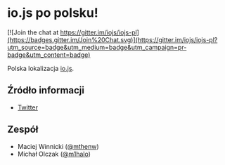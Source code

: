 # io.js po polsku!

[![Join the chat at https://gitter.im/iojs/iojs-pl](https://badges.gitter.im/Join%20Chat.svg)](https://gitter.im/iojs/iojs-pl?utm_source=badge&utm_medium=badge&utm_campaign=pr-badge&utm_content=badge)

Polska lokalizacja [io.js](https://iojs.org).

## Źródło informacji

- [Twitter](https://twitter.com/iojs_pl)

## Zespół

- Maciej Winnicki ([@mthenw](https://github.com/mthenw))
- Michał Olczak ([@m1halo](https://github.com/m1halo))

